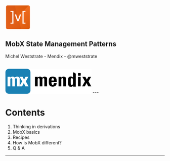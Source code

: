 <img src="img/mobx2.png" height="80px" />

## MobX State Management Patterns

Michel Weststrate - Mendix - @mweststrate
<br/><br/>

<img src="img/mendix-logo.png" height="80px" />
---

# Contents

1. Thinking in derivations
2. MobX basics
4. Recipes
3. How is MobX different?
5. Q & A


---




